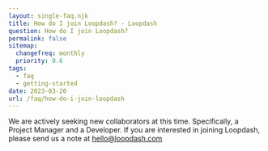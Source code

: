 ```yaml
--- 
layout: single-faq.njk
title: How do I join Loopdash? - Loopdash
question: How do I join Loopdash?
permalink: false
sitemap:
  changefreq: monthly
  priority: 0.6
tags:
  - faq
  - getting-started
date: 2023-03-20
url: /faq/how-do-i-join-loopdash
---
```


<p class="font-41">We are actively seeking new collaborators at this time. Specifically, a Project Manager and a Developer. If you are interested in joining Loopdash, please send us a note at <a href="mailto:hello@loopdash.com">hello@loopdash.com</a>
</p>
